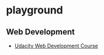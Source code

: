 playground
==========

## Web Development

+ [Udacity Web Development Course](https://github.com/miguelgazela/playground/tree/master/web_dev/udacity_web_development)
